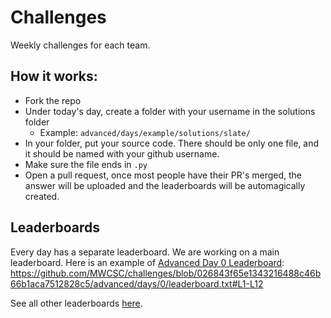 # Challenges

Weekly challenges for each team.

## How it works:

- Fork the repo
- Under today's day, create a folder with your username in the solutions folder
    - Example: `advanced/days/example/solutions/slate/`
- In your folder, put your source code. There should be only one file, and it should be named with your github username.
- Make sure the file ends in `.py`
- Open a pull request, once most people have their PR's merged, the answer will be uploaded and the leaderboards will be automagically created.

## Leaderboards

Every day has a separate leaderboard. We are working on a main leaderboard. Here is an example of [Advanced Day 0 Leaderboard](./advanced/days/0/leaderboard.txt):
https://github.com/MWCSC/challenges/blob/026843f65e1343216488c46b66b1aca7512828c5/advanced/days/0/leaderboard.txt#L1-L12

See all other leaderboards [here](./leaderboards.md).
